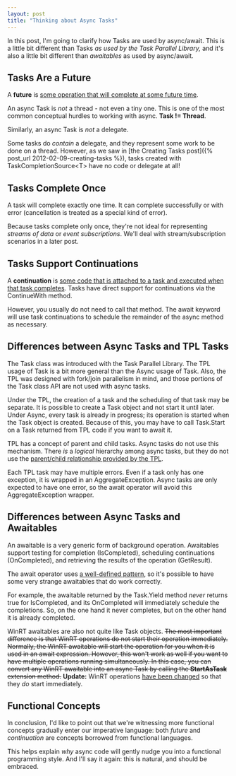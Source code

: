 ```yaml
---
layout: post
title: "Thinking about Async Tasks"
---
```

In this post, I'm going to clarify how Tasks are used by async/await. This is a little bit different than Tasks _as used by the Task Parallel Library,_ and it's also a little bit different than _awaitables_ as used by async/await.

## Tasks Are a Future

A **future** is [some operation that will complete at some future time](http://en.wikipedia.org/wiki/Futures_and_promises).

An async Task is _not_ a thread - not even a tiny one. This is one of the most common conceptual hurdles to working with async. **Task != Thread**.

Similarly, an async Task is _not_ a delegate.

Some tasks do _contain_ a delegate, and they represent some work to be done on a thread. However, as we saw in [the Creating Tasks post]({% post_url 2012-02-09-creating-tasks %}), tasks created with TaskCompletionSource\<T> have no code or delegate at all!

## Tasks Complete Once

A task will complete exactly one time. It can complete successfully or with error (cancellation is treated as a special kind of error).

Because tasks complete only once, they're not ideal for representing _streams of data_ or _event subscriptions_. We'll deal with stream/subscription scenarios in a later post.

## Tasks Support Continuations

A **continuation** is [some code that is attached to a task and executed when that task completes](http://msdn.microsoft.com/en-us/library/ee372288.aspx?WT.mc_id=DT-MVP-5000058). Tasks have direct support for continuations via the ContinueWith method.

However, you usually do not need to call that method. The await keyword will use task continuations to schedule the remainder of the async method as necessary.

## Differences between Async Tasks and TPL Tasks

The Task class was introduced with the Task Parallel Library. The TPL usage of Task is a bit more general than the Async usage of Task. Also, the TPL was designed with fork/join parallelism in mind, and those portions of the Task class API are not used with async tasks.

Under the TPL, the creation of a task and the scheduling of that task may be separate. It is possible to create a Task object and not start it until later. Under Async, every task is already in progress; its operation is started when the Task object is created. Because of this, you may have to call Task.Start on a Task returned from TPL code if you want to await it.

TPL has a concept of parent and child tasks. Async tasks do not use this mechanism. There _is_ a _logical_ hierarchy among async tasks, but they do not use the [parent/child relationship provided by the TPL](http://msdn.microsoft.com/en-us/library/dd997417.aspx?WT.mc_id=DT-MVP-5000058).

Each TPL task may have multiple errors. Even if a task only has one exception, it is wrapped in an AggregateException. Async tasks are only expected to have one error, so the await operator will avoid this AggregateException wrapper.

## Differences between Async Tasks and Awaitables

An awaitable is a very generic form of background operation. Awaitables support testing for completion (IsCompleted), scheduling continuations (OnCompleted), and retrieving the results of the operation (GetResult).

The await operator uses [a well-defined pattern](https://web.archive.org/web/20120201065726/http://blogs.msdn.com/b/lucian/archive/2011/04/15/async-ctp-refresh-design-changes.aspx), so it's possible to have some very strange awaitables that do work correctly.

For example, the awaitable returned by the Task.Yield method _never_ returns true for IsCompleted, and its OnCompleted will immediately schedule the completions. So, on the one hand it never completes, but on the other hand it is already completed.

WinRT awaitables are also not quite like Task objects. <del>The most important difference is that WinRT operations do not start their operation immediately. Normally, the WinRT awaitable will start the operation for you when it is used in an await expression. However, this won't work as well if you want to have multiple operations running simultaneously. In this case, you can convert any WinRT awaitable into an async Task by calling the **StartAsTask** extension method.</del> **Update:** WinRT operations [have been changed](https://web.archive.org/web/20120323020957/http://blogs.msdn.com/b/windowsappdev/archive/2012/03/20/keeping-apps-fast-and-fluid-with-asynchrony-in-the-windows-runtime.aspx) so that they _do_ start immediately.

## Functional Concepts

In conclusion, I'd like to point out that we're witnessing more functional concepts gradually enter our imperative language: both _future_ and _continuation_ are concepts borrowed from functional languages.

This helps explain _why_ async code will gently nudge you into a functional programming style. And I'll say it again: this is natural, and should be embraced.

